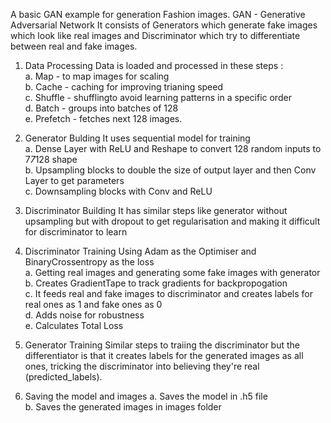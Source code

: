 A basic GAN example for generation Fashion images.
GAN - Generative Adversarial Network
It consists of Generators which generate fake images which look like real images and Discriminator which try to differentiate between real and fake images.

1. Data Processing
   Data is loaded and processed in these steps :\
   a. Map - to map images for scaling \
    b. Cache - caching for improving trianing speed\
    c. Shuffle - shufflingto avoid learning patterns in a specific order\
    d. Batch - groups into batches of 128\
    e. Prefetch - fetches next 128 images.

2. Generator Bulding
   It uses sequential model for training\
   a. Dense Layer with ReLU and Reshape to convert 128 random inputs to 7*7*128 shape\
   b. Upsampling blocks to double the size of output layer and then Conv Layer to get parameters\
   c. Downsampling blocks with Conv and ReLU

3. Discriminator Building
   It has similar steps like generator without upsampling but with dropout to get regularisation and making it difficult for discriminator to learn

4. Discriminator Training
   Using Adam as the Optimiser and BinaryCrossentropy as the loss \
   a. Getting real images and generating some fake images with generator\
   b. Creates GradientTape to track gradients for backpropogation\
   c. It feeds real and fake images to discriminator and creates labels for real ones as 1 and fake ones as 0\
   d. Adds noise for robustness\
   e. Calculates Total Loss

5. Generator Training
   Similar steps to traiing the discriminator but the differentiator is that it creates labels for the generated images as all ones, tricking the discriminator into believing they're real (predicted_labels).

6. Saving the model and images
   a. Saves the model in .h5 file\
   b. Saves the generated images in images folder
